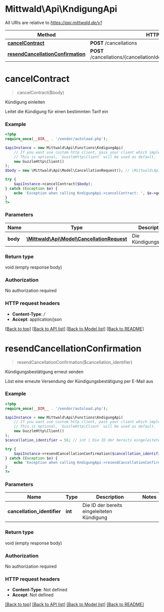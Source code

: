 # Mittwald\Api\KndigungApi

All URIs are relative to *https://api.mittwald.de/v1*

Method | HTTP request | Description
------------- | ------------- | -------------
[**cancelContract**](KndigungApi.md#cancelcontract) | **POST** /cancellations | Kündigung einleiten
[**resendCancellationConfirmation**](KndigungApi.md#resendcancellationconfirmation) | **POST** /cancellations/{cancellationIdentifier}/actions/confirmationmail | Kündigungsbestätigung erneut senden

# **cancelContract**
> cancelContract($body)

Kündigung einleiten

Leitet die Kündigung für einen bestimmten Tarif ein

### Example
```php
<?php
require_once(__DIR__ . '/vendor/autoload.php');

$apiInstance = new Mittwald\Api\Functions\KndigungApi(
    // If you want use custom http client, pass your client which implements `GuzzleHttp\ClientInterface`.
    // This is optional, `GuzzleHttp\Client` will be used as default.
    new GuzzleHttp\Client()
);
$body = new \Mittwald\Api\Model\CancellationRequest(); // \Mittwald\Api\Model\CancellationRequest | Die Kündigungsdaten

try {
    $apiInstance->cancelContract($body);
} catch (Exception $e) {
    echo 'Exception when calling KndigungApi->cancelContract: ', $e->getMessage(), PHP_EOL;
}
?>
```

### Parameters

Name | Type | Description  | Notes
------------- | ------------- | ------------- | -------------
 **body** | [**\Mittwald\Api\Model\CancellationRequest**](../Model/CancellationRequest.md)| Die Kündigungsdaten |

### Return type

void (empty response body)

### Authorization

No authorization required

### HTTP request headers

 - **Content-Type**: */*
 - **Accept**: application/json

[[Back to top]](#) [[Back to API list]](../../README.md#documentation-for-api-endpoints) [[Back to Model list]](../../README.md#documentation-for-models) [[Back to README]](../../README.md)

# **resendCancellationConfirmation**
> resendCancellationConfirmation($cancellation_identifier)

Kündigungsbestätigung erneut senden

Löst eine erneute Versendung der Kündigungsbestätigung per E-Mail aus

### Example
```php
<?php
require_once(__DIR__ . '/vendor/autoload.php');

$apiInstance = new Mittwald\Api\Functions\KndigungApi(
    // If you want use custom http client, pass your client which implements `GuzzleHttp\ClientInterface`.
    // This is optional, `GuzzleHttp\Client` will be used as default.
    new GuzzleHttp\Client()
);
$cancellation_identifier = 56; // int | Die ID der bereits eingeleiteten Kündigung

try {
    $apiInstance->resendCancellationConfirmation($cancellation_identifier);
} catch (Exception $e) {
    echo 'Exception when calling KndigungApi->resendCancellationConfirmation: ', $e->getMessage(), PHP_EOL;
}
?>
```

### Parameters

Name | Type | Description  | Notes
------------- | ------------- | ------------- | -------------
 **cancellation_identifier** | **int**| Die ID der bereits eingeleiteten Kündigung |

### Return type

void (empty response body)

### Authorization

No authorization required

### HTTP request headers

 - **Content-Type**: Not defined
 - **Accept**: Not defined

[[Back to top]](#) [[Back to API list]](../../README.md#documentation-for-api-endpoints) [[Back to Model list]](../../README.md#documentation-for-models) [[Back to README]](../../README.md)

